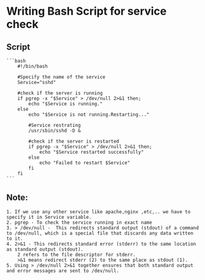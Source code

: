 # Writing Bash Script for service check

## Script
    ```bash
        #!/bin/bash

        #Specify the name of the service
        Service="sshd"

        #check if the server is running
        if pgrep -x "$Service" > /dev/null 2>&1 then;
            echo "$Service is running."
        else
            echo "$Service is not running.Restarting..."

            #Service restrating
            /usr/sbin/sshd -D &

            #check if the server is restarted
            if pgrep -x "$Service" > /dev/null 2>&1 then;
                echo "$Service restarted successfully"
            else
                echo "Failed to restart $Service"
            fi
        fi
    ```

## Note:
    1. If we use any other service like apache,nginx ,etc,.. we have to specify it in Service variable.
    2. pgrep - To check the service running in exact name
    3. > /dev/null -  This redirects standard output (stdout) of a command to /dev/null, which is a special file that discards any data written to it.
    4. 2>&1 - This redirects standard error (stderr) to the same location as standard output (stdout).
        2 refers to the file descriptor for stderr.
        >&1 means redirect stderr (2) to the same place as stdout (1).
    5. Using > /dev/null 2>&1 together ensures that both standard output and error messages are sent to /dev/null.